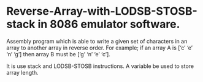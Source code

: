 # Reverse-Array-with-LODSB-STOSB-stack in 8086 emulator software.
 
Assembly program which is able to write a given set of characters in an array to another array in reverse order. 
For example; if an array A is [‘c’ ‘e’ ‘n’ ‘g’] then array B must be [‘g’ ‘n’ ‘e’ ‘c’].

It is use stack and LODSB-STOSB instructions.  A variable be used to store array length.
